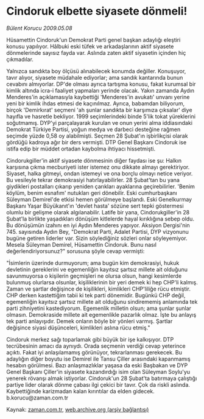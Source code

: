 # Cindoruk elbette siyasete dönmeli!

*Bülent Korucu 2009.05.08*

<tr><td class="metin" colspan="2" style="padding-top: 20px; padding-left: 5px; padding-right: 10px;">Hüsamettin Cindoruk'un Demokrat Parti genel başkan adaylığı eleştiri konusu yapılıyor. Hâlbuki eski tüfek ve arkadaşlarının aktif siyasete dönmelerinde sayısız fayda var. Aslında zaten aktif siyasetin içinden hiç çıkmadılar.</td></tr><tr><td class="metin" colspan="2" style="padding-top: 20px; padding-left: 5px; padding-right: 10px;"><p>Yalnızca sandıkta boy ölçüsü alınabilecek konumda değiller. Konuşuyor, tavır alıyor, siyasete müdahale ediyorlar; ama sandık kantarında bunun cevabını almıyorlar. DP'de olması ayrıca tartışma konusu, fakat kurumsal bir kimlik altında icra-i faaliyet yapmaları yerinde olacak. Yakın zamanda Aydın Menderes'in açıklamasıyla kaybettiği 'Menderes'in avukatı' unvanı yerine yeni bir kimlik ihdas etmesi de kaçınılmaz. Ayrıca, babamdan biliyorum, birçok 'Demirkırat' seçmeni 'ah şunlar sandıkta bir karşımıza çıksalar' diye hayıfla ve hasretle bekliyor. 1999 seçimlerindeki binde 5'lik tokat yüreklerini soğutmamış. DYP'yi parçalayarak kurulan ve onun yerini alma iddiasındaki Demokrat Türkiye Partisi, yoğun medya ve darbeci desteğine rağmen seçimde yüzde 0,58 oy alabilmişti. Seçmen 28 Şubat'ın işbirlikçisi olarak gördüğü kadroya ağır bir ders vermişti. DTP Genel Başkanı Cindoruk ise istifa edip bir müddet ortadan kaybolma ihtiyacı hissetmişti.
<p>Cindorukgiller'in aktif siyasete dönmesinin diğer faydası ise şu: Halkın karşısına çıkma mecburiyeti ister istemez onu dikkate almayı gerektiriyor. Siyaset, halka gitmeyi, ondan istemeyi ve ona borçlu olmayı netice veriyor. Bu vesileyle tekrar demokrasiyi hatırlayabilirler. 28 Şubat'tan bu yana giydikleri postalları çıkarıp yeniden çarıkları ayaklarına geçirebilirler. 'Benim köylüm, benim esnafım' nutukları geri dönebilir. Eski cumhurbaşkanı Süleyman Demirel'de etkisi hemen görülmeye başlandı. Eski Genelkurmay Başkanı Yaşar Büyükanıt'ın 'devlet hasta' sözüne sert tepki göstermesi olumlu bir gelişme olarak algılanabilir. Latife bir yana, Cindorukgiller'in 28 Şubat'la birlikte yaşadıkları dönüşüm kitlelerde hayal kırıklığına sebep oldu. Bu dönüşümün izahını en iyi Aydın Menderes yapıyor. Aksiyon Dergisi'nin 745. sayısında Aydın Bey, "Demokrat Parti, Adalet Partisi, DYP vizyonunu bugüne getiren liderler var. Sizin söylediğiniz sözleri onlar söyleyemiyor. Mesela Süleyman Demirel, Hüsamettin Cindoruk. Bunu nasıl değerlendiriyorsunuz?" sorusuna şöyle cevap vermişti:
<p>"İsimlerin üzerinde durmuyorum; ama bugün kim demokrasiyi, hukuk devletinin gereklerini ve egemenliğin kayıtsız şartsız millete ait olduğunu savunmuyorsa o kişilerin geçmişleri ne olursa olsun, hangi kesimlerde bulunmuş olurlarsa olsunlar, kişiliklerinin bir yeri demek ki hep CHP'li kalmış. Zaman ve şartlar değişince de kişilikleri, kimlikleri CHP'liliğe rücu etmiştir. CHP derken kastettiğim tabii ki tek parti dönemidir. Bugünkü CHP değil, egemenliğin kayıtsız şartsız millete ait olduğunu sindirememiş anlamında tek parti zihniyetini kastediyorum. Egemenlik milletin olsun; ama şunlar şunlar olmasın. Demokraside millete ait egemenlikle pazarlık olmaz. İşte bu anlayış tek parti anlayışıdır. Demek onların böyle bir yönleri varmış. Şartlar değişince siyasi düşünceleri, kimlikleri aslına rücu etmiş."
<p>Cindoruk merkez sağı toparlamak gibi büyük bir işe kalkışıyor. DTP tecrübesinin amacı da aynıydı. Orada seçmenin verdiği cevap yeterince açıktı. Fakat iyi anlaşılamamış görünüyor, tekrarlanması gerekecek. Bu adaylığın diğer boyutu ise Demirel ile Tansu Çiller arasındaki kapanmamış hesabın görülmesi. Bazı anlaşmazlıklar yaşasa da eski Başbakan ve DYP Genel Başkanı Çiller'in siyasete kazandırdığı isim olan Süleyman Soylu'yu yenerek rövanşı almak istiyorlar. Cindoruk'un 28 Şubat'ta batırmaya çalıştığı partiye lider olarak dönme çabası ilgi çekici bir tavır. Çok da riskli aslında. Kaybettiğinde karizmadan kalan kırıntılar da elden gidecek. b.korucu@zaman.com.tr<br/></p></p></p></p></td></tr>

Kaynak: [zaman.com.tr](http://zaman.com.tr/yazar.do?yazino=845863), [web.archive.org (arşiv bağlantısı)](http://web.archive.org/web/20090517101944/http://zaman.com.tr:80/yazar.do?yazino=845863)
